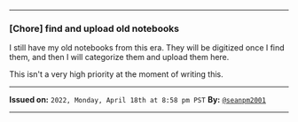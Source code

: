 ***

### [Chore] find and upload old notebooks

I still have my old notebooks from this era. They will be digitized once I find them, and then I will categorize them and upload them here.

This isn't a very high priority at the moment of writing this.

***

**Issued on:** `2022, Monday, April 18th at 8:58 pm PST` **By:** [`@seanpm2001`](https://github.com/seanpm2001/)

***
